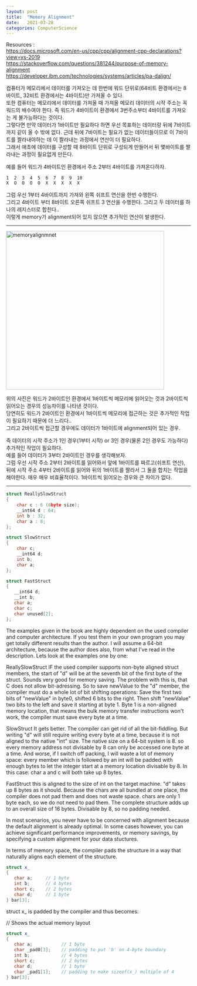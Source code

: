 ```yaml
---
layout: post
title:  "Memory Alignment"
date:   2021-03-28
categories: ComputerScience
---
```


Resources :      
https://docs.microsoft.com/en-us/cpp/cpp/alignment-cpp-declarations?view=vs-2019      
https://stackoverflow.com/questions/381244/purpose-of-memory-alignment     
https://developer.ibm.com/technologies/systems/articles/pa-dalign/       

컴퓨터가 메모리에서 데이터를 가져오는 데 한번에 워드 단위로(64비트 환경에서는 8바이트, 32비트 환경에서는 4바이트)만 가져올 수 있다.  
또한 컴퓨터는 메모리에서 데이터를 가져올 때 가져올 메모리 데이터의 시작 주소는 꼭 워드의 배수여야 한다. 즉 워드가 4바이트이 환경에서 3번주소부터 4바이트를 가져오는 게 불가능하다는 것이다.  
그렇다면 만약 데이터가 1바이트만 필요하다 하면 우선 목표하는 데이터랑 뒤에 7바이트까지 같이 올 수 밖에 없다. 근데 뒤에 7바이트는 필요가 없는 데이터들이므로 이 7바이트를 짤라내야하는 데 이 짤라내는 과정에서 연산이 더 필요하다.     
그래서 애초에 데이터를 구성할 때 8바이트 단위로 구성되게 만들어서 뒤 몇바이트를 짤라내는 과정이 필요없게 만든다.  

예를 들어 워드가 4바이트인 환경에서 주소 2부터 4바이트를 가져온다하자.
```
1  2  3  4  5  6  7  8  9  10
X  O  O  O  O  X  X  X  X  X
```
그럼 우선 1부터 4바이트까지 가져와 왼쪽 쉬프트 연산을 한번 수행한다.   
그리고 4바이트 부터 8바이트 오른쪽 쉬프트 3 연산을 수행한다. 그리고 두 데이터를 하나의 레지스터로 합친다..   
이렇게 memory가 alignment되어 있지 않으면 추가적인 연산이 발생한다.     

----------------------

<img width="431" alt="memoryalignmnet" src="https://user-images.githubusercontent.com/33873804/112888017-cffd8480-910e-11eb-8145-4b05f3c83b7e.PNG">    

위의 사진은 워드가 2바이트인 환경에서 1바이트씩 메모리에 읽어오는 것과 2바이트씩 읽어오는 경우의 성능차이를 나타낸 것이다.    
당연히도 워드가 2바이트인 환경에서 1바이트씩 메모리에 접근하는 것은 추가적인 작업이 필요하기 때문에 더 느리다..    
그리고 2바이트씩 접근할 경우에도 데이터가 1바이트에 alignment되어 있는 경우.    

즉 데이터의 시작 주소가 1인 경우(1부터 시작) or 3인 경우(물론 2인 경우도 가능하다) 추가적인 작업이 필요하다.    
예를 들어 데이터가 3부터 2바이트인 경우를 생각해보자.    
그럼 우선 시작 주소 2부터 2바이트를 읽어와서 앞에 1바이트를 짜르고(쉬프트 연산), 뒤에 시작 주소 4부터 2바이트를 읽어와 뒤의 1바이트를 짤라서 그 둘을 합치는 작업을 해야한다. 매우 매우 비효율적이다. 1바이트씩 읽어오는 경우와 큰 차이가 없다.


----------------------------------------------------------------------

```c++
struct ReallySlowStruct
{
    char c : 6 (6byte size);
    __int64 d : 64;
    int b : 32;
    char a : 8;
};

struct SlowStruct
{
    char c;
    __int64 d;
    int b;
    char a;
};

struct FastStruct
{
   __int64 d;
   __int b;
   char a;
   char c;
   char unused[2];
};
```

The examples given in the book are highly dependent on the used compiler and computer architecture. If you test them in your own program you may get totally different results than the author. I will assume a 64-bit architecture, because the author does also, from what I've read in the description. Lets look at the examples one by one:           

ReallySlowStruct IF the used compiler supports non-byte aligned struct members, the start of "d" will be at the seventh bit of the first byte of the struct. Sounds very good for memory saving. The problem with this is, that C does not allow bit-adressing. So to save newValue to the "d" member, the compiler must do a whole lot of bit shifting operations: Save the first two bits of "newValue" in byte0, shifted 6 bits to the right. Then shift "newValue" two bits to the left and save it starting at byte 1. Byte 1 is a non-aligned memory location, that means the bulk memory transfer instructions won't work, the compiler must save every byte at a time.      

SlowStruct It gets better. The compiler can get rid of all the bit-fiddling. But writing "d" will still require writing every byte at a time, because it is not aligned to the native "int" size. The native size on a 64-bit system is 8. so every memory address not divisable by 8 can only be accessed one byte at a time. And worse, if I switch off packing, I will waste a lot of memory space: every member which is followed by an int will be padded with enough bytes to let the integer start at a memory location divisable by 8. In this case: char a and c will both take up 8 bytes.         

FastStruct this is aligned to the size of int on the target machine. "d" takes up 8 bytes as it should. Because the chars are all bundled at one place, the compiler does not pad them and does not waste space. chars are only 1 byte each, so we do not need to pad them. The complete structure adds up to an overall size of 16 bytes. Divisable by 8, so no padding needed.         

In most scenarios, you never have to be concerned with alignment because the default alignment is already optimal. In some cases however, you can achieve significant performance improvements, or memory savings, by specifying a custom alignment for your data stuctures.    

In terms of memory space, the compiler pads the structure in a way that naturally aligns each element of the structure.      

```c++
struct x_
{
   char a;     // 1 byte
   int b;      // 4 bytes
   short c;    // 2 bytes
   char d;     // 1 byte
} bar[3];
```
struct x_ is padded by the compiler and thus becomes:

// Shows the actual memory layout
```c++
struct x_
{
   char a;           // 1 byte
   char _pad0[3];    // padding to put 'b' on 4-byte boundary
   int b;            // 4 bytes
   short c;          // 2 bytes
   char d;           // 1 byte
   char _pad1[1];    // padding to make sizeof(x_) multiple of 4
} bar[3];
```
